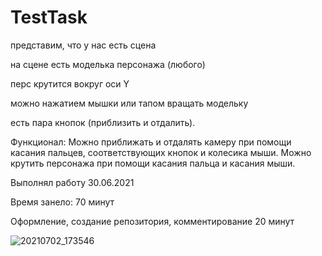 # TestTask

представим, что у нас есть сцена

на сцене есть моделька персонажа (любого)

перс крутится вокруг оси Y

можно нажатием мышки или тапом вращать модельку

есть пара кнопок (приблизить и отдалить).

Функционал:
Можно приближать и отдалять камеру при помощи касания пальцев, соответствующих кнопок и колесика мыши. 
Можно крутить персонажа при помощи касания пальца и касания мыши. 

Выполнял работу 30.06.2021

Время занело: 70 минут

Оформление, создание репозитория, комментирование 20 минут

![20210702_173546](https://user-images.githubusercontent.com/42170867/124262480-4e2d5500-db5c-11eb-8590-f885e150d9ab.gif)
